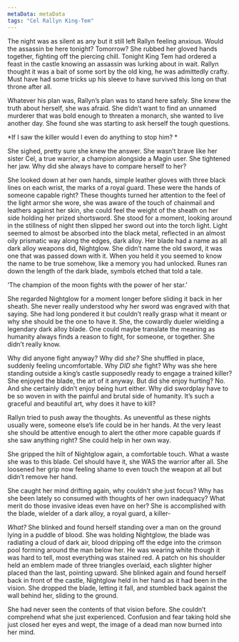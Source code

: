 ```yaml
---
metaData: metaData
tags: "Cel Rallyn King-Tem"
---
```


The night was as silent as any but it still left Rallyn feeling anxious. Would the assassin be here tonight? Tomorrow? She rubbed her gloved hands together, fighting off the piercing chill. Tonight King Tem had ordered a feast in the castle knowing an assassin was lurking about in wait. Rallyn thought it was a bait of some sort by the old king, he was admittedly crafty. Must have had some tricks up his sleeve to have survived this long on that throne after all. 

Whatever his plan was, Rallyn’s plan was to stand here safely. She knew the truth about herself, she was afraid. She didn’t want to find an unnamed murderer that was bold enough to threaten a monarch, she wanted to live another day. She found she was starting to ask herself the tough questions. 

*If I saw the killer would I even do anything to stop him? *

She sighed, pretty sure she knew the answer. She wasn’t brave like her sister Cel, a true warrior, a champion alongside a Magin user. She tightened her jaw. Why did she always have to compare herself to her? 

She looked down at her own hands, simple leather gloves with three black lines on each wrist, the marks of a royal guard. These were the hands of someone capable right? These thoughts turned her attention to the feel of the light armor she wore, she was aware of the touch of chainmail and leathers against her skin, she could feel the weight of the sheath on her side holding her prized shortsword. She stood for a moment, looking around in the stillness of night then slipped her sword out into the torch light. Light seemed to almost be absorbed into the black metal, reflected in an almost oily prismatic way along the edges, dark alloy. Her blade had a name as all dark alloy weapons did, Nightglow. She didn’t name the old sword, it was one that was passed down with it. When you held it you seemed to know the name to be true somehow, like a memory you had unlocked. Runes ran down the length of the dark blade, symbols etched that told a tale. 

‘The champion of the moon fights with the power of her star.’

She regarded Nightglow for a moment longer before sliding it back in her sheath. She never really understood why her sword was engraved with that saying. She had long pondered it but couldn’t really grasp what it meant or why she should be the one to have it. She, the cowardly dueler wielding a legendary dark alloy blade. One could maybe translate the meaning as humanity always finds a reason to fight, for someone, or together. She didn’t really know. 

Why did anyone fight anyway? Why did *she?* She shuffled in place, suddenly feeling uncomfortable. Why *DID she* fight? Why was she here standing outside a king’s castle supposedly ready to engage a trained killer? She enjoyed the blade, the art of it anyway. But did she enjoy hurting? No. And she certainly didn’t enjoy being hurt either. Why did swordplay have to be so woven in with the painful and brutal side of humanity. It’s such a graceful and beautiful art, why does it have to kill?

Rallyn tried to push away the thoughts. As uneventful as these nights usually were, someone else’s life could be in her hands. At the very least she should be attentive enough to alert the other more capable guards if she saw anything right? She could help in her own way. 

She gripped the hilt of Nightglow again, a comfortable touch. What a waste she was to this blade. Cel should have it, she WAS the warrior after all. She loosened her grip now feeling shame to even touch the weapon at all but didn’t remove her hand. 

She caught her mind drifting again, why couldn’t she just focus? Why has she been lately so consumed with thoughts of her own inadequacy? What merit do those invasive ideas even have on her? She is accomplished with the blade, wielder of a dark alloy, a royal guard, a killer-

*What?*
She blinked and found herself standing over a man on the ground lying in a puddle of blood. She was holding Nightglow, the blade was radiating a cloud of dark air, blood dripping off the edge into the crimson pool forming around the man below her. He was wearing white though it was hard to tell, most everything was stained red. A patch on his shoulder held an emblem made of three triangles overlaid, each slighter higher placed than the last, pointing upward. She blinked again and found herself back in front of the castle, Nightglow held in her hand as it had been in the vision. She dropped the blade, letting it fall, and stumbled back against the wall behind her, sliding to the ground. 

She had never seen the contents of that vision before. She couldn’t comprehend what she just experienced. Confusion and fear taking hold she just closed her eyes and wept, the image of a dead man now burned into her mind.
